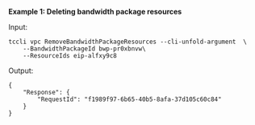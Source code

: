 **Example 1: Deleting bandwidth package resources**



Input: 

```
tccli vpc RemoveBandwidthPackageResources --cli-unfold-argument  \
    --BandwidthPackageId bwp-pr0xbnvw\
    --ResourceIds eip-alfxy9c8
```

Output: 
```
{
    "Response": {
        "RequestId": "f1989f97-6b65-40b5-8afa-37d105c60c84"
    }
}
```

